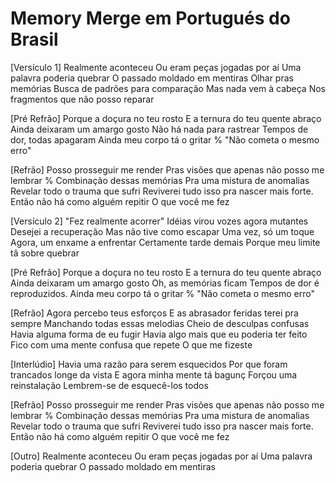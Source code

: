 Memory Merge em Portugués do Brasil
========================

[Versículo 1]
Realmente aconteceu
Ou eram peças jogadas por aí
Uma palavra poderia quebrar
O passado moldado em mentiras
Olhar pras memórias 
Busca de padrões para comparação
Mas nada vem à cabeça
Nos fragmentos que não posso reparar

[Pré Refrão]
Porque a doçura no teu rosto
E a ternura do teu quente abraço
Ainda deixaram um amargo gosto
Não há nada para rastrear
Tempos de dor, todas apagaram
Ainda meu corpo tá o gritar %
"Não cometa o mesmo erro"

[Refrão]
Posso prosseguir me render
Pras visões que apenas não posso me lembrar %
Combinação dessas memórias 
Pra uma mistura de anomalias
Revelar todo o trauma que sufri
Reviverei tudo isso pra nascer mais forte.
Então não há como alguém repitir
O que você me fez

[Versículo 2]
"Fez realmente acorrer"
Idéias virou vozes agora mutantes
Desejei a recuperação
Mas não tive como escapar
Uma vez, só um toque
Agora, um enxame a enfrentar
Certamente tarde demais
Porque meu limite tâ sobre quebrar

[Pré Refrão]
Porque a doçura no teu rosto
E a ternura do teu quente abraço
Ainda deixaram um amargo gosto
Oh, as memórias ficam
Tempos de dor é reproduzidos.
Ainda meu corpo tá o gritar %
"Não cometa o mesmo erro"

[Refrão]
Agora percebo teus esforços
E as abrasador feridas terei pra sempre 
Manchando todas essas melodias
Cheio de desculpas confusas
Havia alguma forma de eu fugir
Havia algo mais que eu poderia ter feito
Fico com uma mente confusa que repete
O que me fizeste

[Interlúdio]
Havia uma razão para serem esquecidos
Por que foram trancados longe da vista
E agora minha mente tá bagunç
Forçou uma reinstalação
Lembrem-se de esquecê-los todos

[Refrão]
Posso prosseguir me render
Pras visões que apenas não posso me lembrar %
Combinação dessas memórias 
Pra uma mistura de anomalias
Revelar todo o trauma que sufri
Reviverei tudo isso pra nascer mais forte.
Então não há como alguém repitir
O que você me fez

[Outro]
Realmente aconteceu
Ou eram peças jogadas por aí
Uma palavra poderia quebrar
O passado moldado em mentiras































